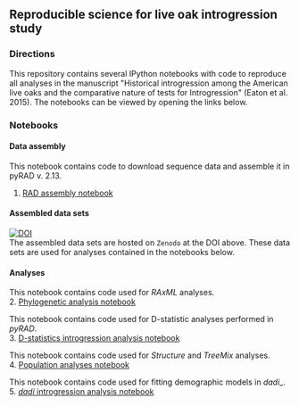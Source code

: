 ## Reproducible science for live oak introgression study

### Directions

This repository contains several IPython notebooks with code to reproduce 
all analyses in the manuscript "Historical introgression among the American live oaks and the comparative nature of tests for Introgression" (Eaton et al. 2015). The notebooks can be viewed by opening the links below.  

### Notebooks  

#### Data assembly 
This notebook contains code to download sequence data and assemble it in pyRAD v. 2.13.  
1. [RAD assembly notebook](http://nbviewer.ipython.org/github/dereneaton/virentes/blob/master/nb1_virentes_assembly.ipynb)  

#### Assembled data sets  
[![DOI](https://zenodo.org/badge/doi/10.5281/zenodo.19475.svg)](http://dx.doi.org/10.5281/zenodo.19475)  
The assembled data sets are hosted on `Zenodo` at the DOI above. These data sets are used for analyses contained in the notebooks below. 

#### Analyses  
This notebook contains code used for _RAxML_ analyses.  
2. [Phylogenetic analysis notebook](http://nbviewer.ipython.org/github/dereneaton/virentes/blob/master/nb2_virentes_trees.ipynb)  

This notebook contains code used for D-statistic analyses performed in _pyRAD_.  
3. [D-statistics introgression analysis notebook](http://nbviewer.ipython.org/github/dereneaton/virentes/blob/master/nb3_virentes_dtests.ipynb)  

This notebook contains code used for _Structure_ and _TreeMix_ analyses.  
4. [Population analyses notebook](http://nbviewer.ipython.org/github/dereneaton/virentes/blob/master/nb4_virentes_populations.ipynb)  

This notebook contains code used for fitting demographic models in _dadi__.  
5. [_dadi_ introgression analysis notebook](http://nbviewer.ipython.org/urls/raw.github.com/dereneaton/virentes/master/nb5_virentes_dadi.ipynb)  
